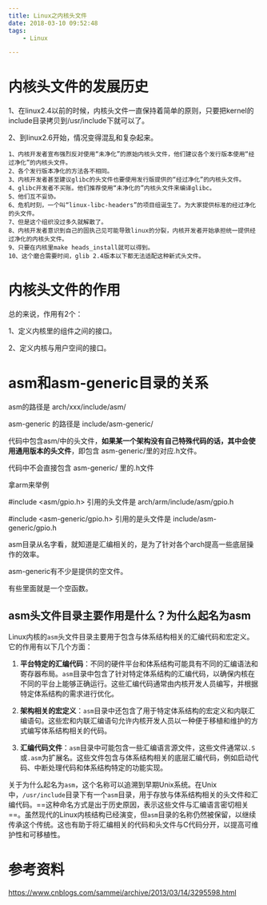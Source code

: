 ```yaml
---
title: Linux之内核头文件
date: 2018-03-10 09:52:48
tags:
	- Linux

---
```




# 内核头文件的发展历史

1、在linux2.4以前的时候，内核头文件一直保持着简单的原则，只要把kernel的include目录拷贝到/usr/include下就可以了。

2、到linux2.6开始，情况变得混乱和复杂起来。

```
1、内核开发者宣布强烈反对使用“未净化”的原始内核头文件，他们建议各个发行版本使用“经过净化”的内核头文件。
2、各个发行版本净化的方法各不相同。
3、内核开发者甚至建议glibc的头文件也要使用发行版提供的“经过净化”的内核头文件。
4、glibc开发者不买账。他们推荐使用“未净化的”内核头文件来编译glibc。
5、他们互不妥协。
6、危机时刻，一个叫“linux-libc-headers”的项目组诞生了。为大家提供标准的经过净化的头文件。
7、但是这个组织没过多久就解散了。
8、内核开发者意识到自己的固执己见可能导致linux的分裂，内核开发者开始承担统一提供经过净化的内核头文件。
9、只要在内核里make heads_install就可以得到。
10、这个磨合需要时间，glib 2.4版本以下都无法适配这种新式头文件。
```



# 内核头文件的作用

总的来说，作用有2个：

1、定义内核里的组件之间的接口。

2、定义内核与用户空间的接口。

# asm和asm-generic目录的关系

asm的路径是 arch/xxx/include/asm/

asm-generic 的路径是 include/asm-generic/



代码中包含asm/中的头文件，**如果某一个架构没有自己特殊代码的话，其中会使用通用版本的头文件**，即包含 asm-generic/里的对应.h文件。

代码中不会直接包含 asm-generic/ 里的.h文件

拿arm来举例

\#include <asm/gpio.h> 引用的头文件是 arch/arm/include/asm/gpio.h 

\#include <asm-generic/gpio.h> 引用的是头文件是 include/asm-generic/gpio.h



asm目录从名字看，就知道是汇编相关的，是为了针对各个arch提高一些底层操作的效率。

asm-generic有不少是提供的空文件。

有些里面就是一个空函数。

## asm头文件目录主要作用是什么？为什么起名为asm

Linux内核的`asm`头文件目录主要用于包含与体系结构相关的汇编代码和宏定义。它的作用有以下几个方面：

1. **平台特定的汇编代码**：不同的硬件平台和体系结构可能具有不同的汇编语法和寄存器布局。`asm`目录中包含了针对特定体系结构的汇编代码，以确保内核在不同的平台上能够正确运行。这些汇编代码通常由内核开发人员编写，并根据特定体系结构的需求进行优化。

2. **架构相关的宏定义**：`asm`目录中还包含了用于特定体系结构的宏定义和内联汇编语句。这些宏和内联汇编语句允许内核开发人员以一种便于移植和维护的方式编写体系结构相关的代码。

3. **汇编代码文件**：`asm`目录中可能包含一些汇编语言源文件，这些文件通常以`.S`或`.asm`为扩展名。这些文件包含与体系结构相关的底层汇编代码，例如启动代码、中断处理代码和体系结构特定的功能实现。

关于为什么起名为`asm`，这个名称可以追溯到早期Unix系统。在Unix中，`/usr/include`目录下有一个`asm`目录，用于存放与体系结构相关的头文件和汇编代码。==这种命名方式是出于历史原因，表示这些文件与汇编语言密切相关==。虽然现代的Linux内核结构已经演变，但`asm`目录的名称仍然被保留，以继续传承这个传统。这也有助于将汇编相关的代码和头文件与C代码分开，以提高可维护性和可移植性。





# 参考资料

https://www.cnblogs.com/sammei/archive/2013/03/14/3295598.html